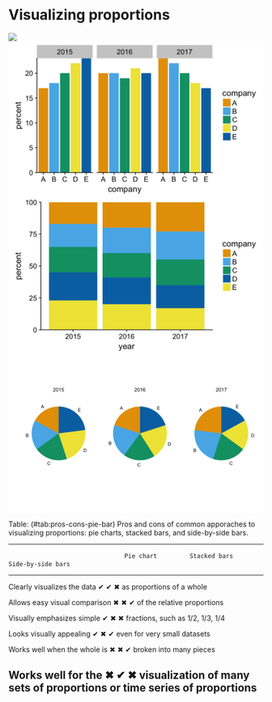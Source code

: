 


# Visualizing proportions

<img src="visualizing_proportions_files/figure-html/bundestag-1.png" width="816" style="display: block; margin: auto;" />




<img src="visualizing_proportions_files/figure-html/five-cases-side-by-side-1.png" width="576" style="display: block; margin: auto;" />

<img src="visualizing_proportions_files/figure-html/five-cases-stacked-bars-1.png" width="576" style="display: block; margin: auto;" />

<img src="visualizing_proportions_files/figure-html/five-cases-pies-1.png" width="816" style="display: block; margin: auto;" />

Table: (\#tab:pros-cons-pie-bar) Pros and cons of common apporaches to visualizing proportions: pie charts, stacked bars, and side-by-side bars. 

----------------------------------------------------------------------------------------
                                    Pie chart         Stacked bars      Side-by-side bars
-----------------------------  ------------------- ------------------- -------------------
Clearly visualizes the data             ✔                 ✔                   ✖
as proportions of a whole

Allows easy visual comparison           ✖                 ✖                   ✔ 
of the relative proportions 

Visually emphasizes simple              ✔                 ✖                   ✖
fractions, such as 1/2, 1/3,
1/4

Looks visually appealing                ✔                 ✖                   ✔
even for very small datasets

Works well when the whole is            ✖                 ✖                   ✔ 
broken into many pieces

Works well for the                      ✖                 ✔                   ✖
visualization of many sets of
proportions or time series
of proportions
----------------------------------------------------------------------------------------

